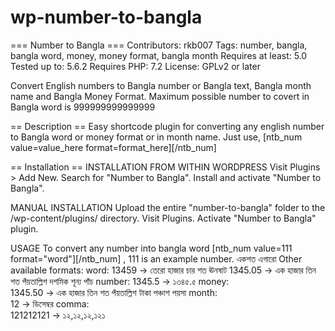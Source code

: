 # wp-number-to-bangla
=== Number to Bangla ===
Contributors: rkb007
Tags: number, bangla, bangla word, money, money format, bangla month
Requires at least: 5.0
Tested up to: 5.6.2
Requires PHP: 7.2
License: GPLv2 or later

Convert English numbers to Bangla number or Bangla text, Bangla month name and Bangla Money Format. Maximum possible number to covert in Bangla word is 999999999999999

== Description ==
Easy shortcode plugin for converting any english number to Bangla word or money format or in month name. Just use, [ntb_num value=value_here format=format_here][/ntb_num]

== Installation ==
INSTALLATION FROM WITHIN WORDPRESS
Visit Plugins > Add New.
Search for \"Number to Bangla\".
Install and activate \"Number to Bangla\".

MANUAL INSTALLATION
Upload the entire \"number-to-bangla\" folder to the /wp-content/plugins/ directory.
Visit Plugins.
Activate \"Number to Bangla\" plugin.

USAGE
To convert any number into bangla word [ntb_num value=111 format=\"word\"][/ntb_num] , 111 is an example number.
একশত এগারো
Other available formats:
word: 
    13459 ->	তেরো হাজার চার শত ঊনষাট
    1345.05 ->	এক হাজার তিন শত পঁয়তাল্লিশ দশমিক শূন্য পাঁচ
number:
    1345.5 ->	১৩৪৫.৫
money:	
    1345.50 ->	এক হাজার তিন শত পঁয়তাল্লিশ টাকা পঞ্চাশ পয়সা
month:	
    12 ->	ডিসেম্বর
comma:	
    121212121 ->	১২,১২,১২,১২১
